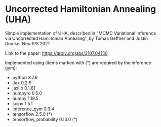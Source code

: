 # Uncorrected Hamiltonian Annealing (UHA)
Simple implementation of UHA, described in "MCMC Variational Inference via Uncorrected Hamiltonian Annealing", by Tomas Geffner and Justin Domke, NeurIPS 2021.

Link to the paper: <https://arxiv.org/abs/2107.04150>.

Implemented using (items marked with (*) are required by the inference gym):
- python 3.7.9
- Jax 0.2.9
- jaxlib 0.1.61
- numpyro 0.5.0
- numpy 1.19.5
- scipy 1.5.1
- inference_gym 0.0.4
- tensorflow 2.5.0 (*)
- tensorflow_probability 0.13.0 (*)
